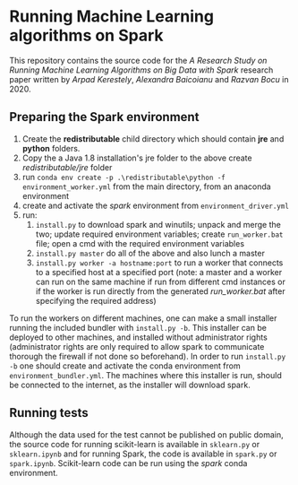 # Running Machine Learning algorithms on Spark

This repository contains the source code for the _A Research Study on Running Machine Learning Algorithms on Big Data with Spark_ research paper written by _Arpad Kerestely_, _Alexandra Baicoianu_ and _Razvan Bocu_ in 2020.

## Preparing the Spark environment

1. Create the **redistributable** child directory which should contain **jre** and **python** folders.
1. Copy the a Java 1.8 installation's jre folder to the above create *redistributable/jre* folder
1. run `conda env create -p .\redistributable\python -f environment_worker.yml` from the main directory, from an anaconda environment
1. create and activate the *spark* environment from `environment_driver.yml`
1. run:
    1. `install.py` to download spark and winutils; unpack and merge the two; update required environment variables; create `run_worker.bat` file; open a cmd with the required environment variables
    1. `install.py master` do all of the above and also lunch a master
    1. `install.py worker -a hostname:port` to run a worker that connects to a specified host at a specified port (note: a master and a worker can run on the same machine if run from different cmd instances or if the worker is run directly from the generated *run_worker.bat* after specifying the required address)

To run the workers on different machines, one can make a small installer running the included bundler with `install.py -b`. This installer can be deployed to other machines, and installed without administrator rights (administrator rights are only required to allow spark to communicate thorough the firewall if not done so beforehand). In order to run `install.py -b` one should create and activate the conda environment from `environment_bundler.yml`. The machines where this installer is run, should be connected to the internet, as the installer will download spark.

## Running tests

Although the data used for the test cannot be published on public domain, the source code for running scikit-learn is available in `sklearn.py` or `sklearn.ipynb` and for running Spark, the code is available in `spark.py` or `spark.ipynb`. Scikit-learn code can be run using the *spark* conda environment.